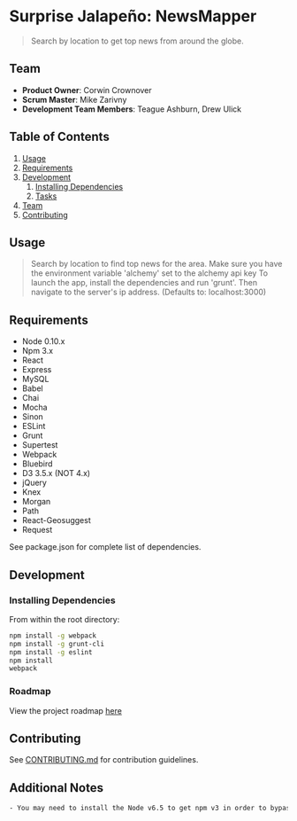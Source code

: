 # Surprise Jalapeño: NewsMapper

> Search by location to get top news from around the globe.

## Team

  - __Product Owner__: Corwin Crownover
  - __Scrum Master__: Mike Zarivny
  - __Development Team Members__: Teague Ashburn, Drew Ulick

## Table of Contents

1. [Usage](#Usage)
1. [Requirements](#requirements)
1. [Development](#development)
    1. [Installing Dependencies](#installing-dependencies)
    1. [Tasks](#tasks)
1. [Team](#team)
1. [Contributing](#contributing)

## Usage

> Search by location to find top news for the area.
> Make sure you have the environment variable 'alchemy' set to the alchemy api key
> To launch the app, install the dependencies and run 'grunt'.
> Then navigate to the server's ip address. (Defaults to: localhost:3000)

## Requirements

- Node 0.10.x
- Npm 3.x
- React
- Express
- MySQL
- Babel
- Chai
- Mocha
- Sinon
- ESLint
- Grunt
- Supertest
- Webpack
- Bluebird
- D3 3.5.x (NOT 4.x)
- jQuery
- Knex
- Morgan
- Path
- React-Geosuggest
- Request

See package.json for complete list of dependencies.

## Development

### Installing Dependencies

From within the root directory:

```sh
npm install -g webpack
npm install -g grunt-cli
npm install -g eslint
npm install
webpack
```

### Roadmap

View the project roadmap [here](https://github.com/issues?user=surprisejalapeno)


## Contributing

See [CONTRIBUTING.md](CONTRIBUTING.md) for contribution guidelines.

## Additional Notes
```sh
- You may need to install the Node v6.5 to get npm v3 in order to bypass a blocking Grunt bug where incorrect dependency versions are read.
```
